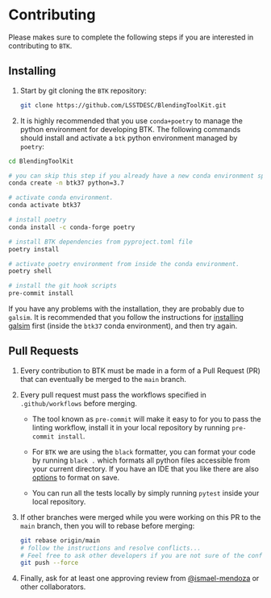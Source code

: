 # Contributing

Please makes sure to complete the following steps if you are interested in contributing to `BTK`.

## Installing

1. Start by git cloning the `BTK` repository:

    ```bash
    git clone https://github.com/LSSTDESC/BlendingToolKit.git
    ```

2. It is highly recommended that you use `conda+poetry` to manage the python environment for developing BTK. The following commands should install and activate a `btk` python environment managed by `poetry`:

```bash
cd BlendingToolKit

# you can skip this step if you already have a new conda environment specifically for BTK.
conda create -n btk37 python=3.7

# activate conda environment.
conda activate btk37

# install poetry
conda install -c conda-forge poetry

# install BTK dependencies from pyproject.toml file
poetry install

# activate poetry environment from inside the conda environment.
poetry shell

# install the git hook scripts
pre-commit install
```

If you have any problems with the installation, they are probably due to `galsim`. It is recommended that you follow the instructions for [installing galsim](https://galsim-developers.github.io/GalSim/_build/html/install.html) first (inside the `btk37` conda environment), and then try again.

## Pull Requests

1. Every contribution to BTK must be made in a form of a Pull Request (PR) that can eventually be merged to the `main` branch.

2. Every pull request must pass the workflows specified in `.github/workflows` before merging.

    - The tool known as `pre-commit` will make it easy to for you to pass the linting workflow, install it in your local repository by running `pre-commit install`.

    - For `BTK` we are using the `black` formatter, you can format your code by running `black .` which formats all python files accessible from your current directory. If you have an IDE that you like there are also [options](https://black.readthedocs.io/en/stable/editor_integration.html) to format on save.

    - You can run all the tests locally by simply running `pytest` inside your local repository.

3. If other branches were merged while you were working on this PR to the `main` branch, then you will to rebase before merging:

    ```bash
    git rebase origin/main
    # follow the instructions and resolve conflicts...
    # Feel free to ask other developers if you are not sure of the conflicts.
    git push --force
    ```

4. Finally, ask for at least one approving review from [@ismael-mendoza](https://github.com/ismael-mendoza) or other collaborators.
